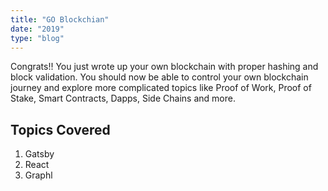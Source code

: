 ```yaml
---
title: "GO Blockchian"
date: "2019"
type: "blog"
---
```



Congrats!! You just wrote up your own blockchain with proper hashing and block validation. You should now be able to control your own blockchain journey and explore more complicated topics like Proof of Work, Proof of Stake, Smart Contracts, Dapps, Side Chains and more.

## Topics Covered

1. Gatsby
2. React
3. Graphl
